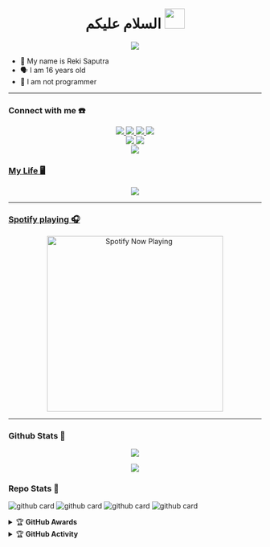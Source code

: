 <h1 align="center">السلام عليكم <img src="https://user-images.githubusercontent.com/1303154/88677602-1635ba80-d120-11ea-84d8-d263ba5fc3c0.gif" width="40px" alt=""><br></h1>
<p align="center">
  <img src="https://i.ibb.co/b6xJPND/46aadefb80cb.jpg" />
</p>

<p align="center">

- 👼 My name is Reki Saputra
- 🗣️ I am 16 years old 
- 🔭 I am not programmer

</p>

------
### Connect with me ☎️
<p align="center">
  <a href="https://instagram.com/caratech"><img src="https://img.shields.io/badge/Instagram-E4405F?style=for-the-badge&logo=instagram&logoColor=white"/> 
  <a href="https://wa.link/yja57r"><img src="https://img.shields.io/badge/WhatsApp-25D366?style=for-the-badge&logo=whatsapp&logoColor=white" />
  <a href="https://www.facebook.com/profile.php?id=100075959093667"><img src="https://img.shields.io/badge/Facebook-%234267B2.svg?&style=for-the-badge&logo=facebook&logoColor=white" />
  <a href="https://mobile.twitter.com/_caratech"><img src="https://img.shields.io/badge/Twitter-E4405F?style=for-the-badge&logo=twitter&logoColor=white"/> <br>
  <a href="https://caratech.my.id/"><img src="https://img.shields.io/badge/Blogger-E4405F?style=for-the-badge&logo=Blogger&logoColor=white"/>
  <a href="https://youtu.be/WgeItwiifYs"><img src="https://img.shields.io/badge/YouTube-RekiXploit-ff0000?style=for-the-badge&logo=youtube&logoColor=ff0000&link=https://youtube.com/channel/UCgCTrpW-DIEdsETNrfvpFyg" /><br>
  <a href="https://github.com/OneTXz"><img src="https://img.shields.io/badge/-GitHub-black?style=flat-square&logo=github" /> <br>
</p>

### My Life 🖥️
<p align="center">
  <img src="https://d.top4top.io/p_21866zdgo0.gif" />
</p>

------

### Spotify playing 🎧

<p align="center">
  <a href="https://now-playing-on-spotify.vercel.app/api/spotify" target="_blank"><img src="https://now-playing-on-spotify.vercel.app/api/spotify" alt="Spotify Now Playing" width="350"/></a>
</p>

------

### Github Stats 🚀

<p align="center"><a href="https://github.com/RekiXploit"><img src="https://github-readme-stats.vercel.app/api?username=RekiXploit&show_icons=true&theme=radical"></a></p>
<p align="center"><a href="https://github.com/RekiXploit"><img src="https://github-readme-stats.vercel.app/api/top-langs/?username=RekiXploit&theme=radical&layout=compact"></a></p>

### Repo Stats 🔭
![github card](https://github-readme-stats.vercel.app/api/pin/?username=RekiXploit&repo=Fb-hack&theme=dark)
![github card](https://github-readme-stats.vercel.app/api/pin/?username=RekiXploit&repo=BruteForce&theme=nightowl)
![github card](https://github-readme-stats.vercel.app/api/pin/?username=RekiXploit&repo=vbug&theme=dark)
![github card](https://github-readme-stats.vercel.app/api/pin/?username=RekiXploit&repo=RekiXploit&theme=nightowl)


<details>
    <summary>&#127942 <b>GitHub Awards</b></summary><br/>

![Github Trophy](https://github-profile-trophy.vercel.app/?username=RekiXploit)

</details>

<details>
    <summary>&#127942 <b>GitHub Activity</b></summary><br/>

![Metrics](https://metrics.lecoq.io/RekiXploit?template=classic&repositories.forks=true&languages=1&languages.colors=github&languages.threshold=0%25&config.timezone=Asia%2FMakassar)

</details>

